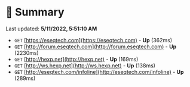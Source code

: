 # 📖 Summary
Last updated: **5/11/2022, 5:51:10 AM**

- `GET` [https://eseqtech.com](https://eseqtech.com) - **Up** (362ms)
- `GET` [http://forum.eseqtech.com](http://forum.eseqtech.com) - **Up** (2230ms)
- `GET` [http://hexp.net](http://hexp.net) - **Up** (169ms)
- `GET` [http://ws.hexp.net](http://ws.hexp.net) - **Up** (138ms)
- `GET` [http://eseqtech.com/infoline](http://eseqtech.com/infoline) - **Up** (289ms)
